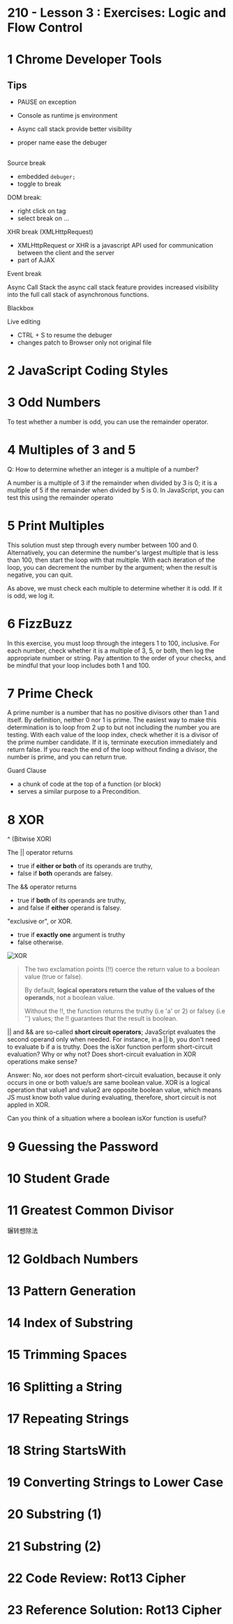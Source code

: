 210 - Lesson 3 : Exercises: Logic and Flow Control
====================================

# 1	Chrome Developer Tools

## Tips
- PAUSE on exception
- Console as runtime js environment

- Async call stack provide better visibility

- proper name ease the debuger

## 

Source break
- embedded `debuger;` 
- toggle to break

DOM break: 
- right click on tag
- select break on ...


XHR break (XMLHttpRequest)
- XMLHttpRequest or XHR is a javascript API used for communication between the client and the server
- part of AJAX

Event break

Async Call Stack
the async call stack feature provides increased visibility into the full call stack of asynchronous functions.

Blackbox

Live editing

- CTRL + S to resume the debuger
- changes patch to Browser only not original file 


# 2	JavaScript Coding Styles

# 3	Odd Numbers

To test whether a number is odd, you can use the remainder operator. 

# 4	Multiples of 3 and 5

Q: How to determine whether an integer is a multiple of a number?

A number is a multiple of 3 if the remainder when divided by 3 is 0; it is a multiple of 5 if the remainder when divided by 5 is 0. In JavaScript, you can test this using the remainder operato

# 5	Print Multiples

This solution must step through every number between 100 and 0. Alternatively, you can determine the number's largest multiple that is less than 100, then start the loop with that multiple. With each iteration of the loop, you can decrement the number by the argument; when the result is negative, you can quit.

As above, we must check each multiple to determine whether it is odd. If it is odd, we log it.

# 6	FizzBuzz

In this exercise, you must loop through the integers 1 to 100, inclusive. For each number, check whether it is a multiple of 3, 5, or both, then log the appropriate number or string. Pay attention to the order of your checks, and be mindful that your loop includes both 1 and 100.


# 7	Prime Check

A prime number is a number that has no positive divisors other than 1 and itself. By definition, neither 0 nor 1 is prime. The easiest way to make this determination is to loop from 2 up to but not including the number you are testing. With each value of the loop index, check whether it is a divisor of the prime number candidate. If it is, terminate execution immediately and return false. If you reach the end of the loop without finding a divisor, the number is prime, and you can return true.

Guard Clause 
- a chunk of code at the top of a function (or block) 
- serves a similar purpose to a Precondition.

# 8	XOR

^ (Bitwise XOR)

The || operator returns 
- true if **either or both** of its operands are truthy, 
- false if **both** operands are falsey. 

The && operator returns 
- true if **both** of its operands are truthy, 
- and false if **either** operand is falsey. 

"exclusive or", or XOR.
- true if **exactly one** argument is truthy
- false otherwise. 

![XOR](../../kb/js/xor.jpg)

>The two exclamation points (!!) coerce the return value to a boolean value (true or false). 
>
>By default, **logical operators return the value of the values of the operands**, not a boolean value. 
>
>Without the !!, the function returns the truthy (i.e 'a' or 2) or falsey (i.e '') values; the !! guarantees that the result is boolean.

|| and && are so-called **short circuit operators**; JavaScript evaluates the second operand only when needed. For instance, in a || b, you don't need to evaluate b if a is truthy. Does the isXor function perform short-circuit evaluation? Why or why not? Does short-circuit evaluation in XOR operations make sense?

  Answer: No, xor does not perform short-circuit evaluation, because it only occurs in one or both value/s are same boolean value. XOR is a logical operation that value1 and value2 are opposite boolean value, which means JS must know both value during evaluating, therefore, short circuit is not appled in XOR. 

Can you think of a situation where a boolean isXor function is useful? 



# 9	Guessing the Password



# 10	Student Grade

# 11	Greatest Common Divisor

辗转想除法

# 12	Goldbach Numbers
# 13	Pattern Generation
# 14	Index of Substring
# 15	Trimming Spaces
# 16	Splitting a String
# 17	Repeating Strings
# 18	String StartsWith
# 19	Converting Strings to Lower Case
# 20 	Substring (1)
# 21	Substring (2)
# 22	Code Review: Rot13 Cipher
# 23	Reference Solution: Rot13 Cipher
